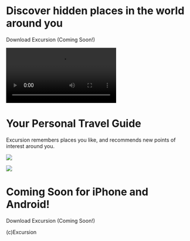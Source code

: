 <!DOCTYPE html>
<html>
<head>
<title>Excursion</title>
<link rel="stylesheet" type ="text/css" href="resources/style.css">

</head>
<body>
<h1>Discover hidden places in the world around you</h1>
<p class="links">Download Excursion (Coming Soon!)</p>
<p><video controls autoplay src="resources/media/excursion.mp4">Video not supported</video> </p>
<h1> Your Personal Travel Guide</h1>
<p>Excursion remembers places you like, and recommends new points of interest around you.</p>
<p><img src="resources/media/camp.webp"></p>
<p><img src="resources/media/phone.webp"></p>
<h1>Coming Soon for iPhone and Android!</h1>
<p class="links">Download Excursion (Coming Soon!)</p>

</body>
<footer>
    <p id="footer">(c)Excursion</p>
</footer>

</html>
